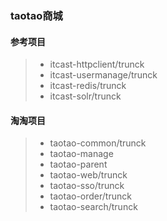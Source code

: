 ### taotao商城
#### 参考项目
> * itcast-httpclient/trunck
> * itcast-usermanage/trunck
> * itcast-redis/trunck
> * itcast-solr/trunck

#### 淘淘项目
> * taotao-common/trunck
> * taotao-manage
> * taotao-parent
> * taotao-web/trunck
> * taotao-sso/trunck
> * taotao-order/trunck
> * taotao-search/trunck

